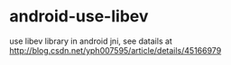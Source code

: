# android-use-libev
use libev library in android jni, 
see datails at http://blog.csdn.net/yph007595/article/details/45166979
